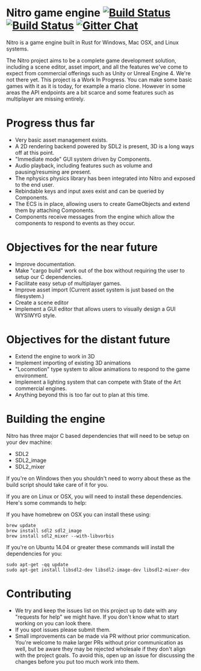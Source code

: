 # Nitro game engine [![Build Status](https://travis-ci.org/Xaeroxe/nitro-game-engine.svg?branch=master)](https://travis-ci.org/Xaeroxe/nitro-game-engine/branches) [![Build Status](https://ci.appveyor.com/api/projects/status/github/Xaeroxe/nitro-game-engine?branch=master&svg=true)](https://ci.appveyor.com/project/Xaeroxe/nitro-game-engine?branch=master) [![Gitter Chat](https://badges.gitter.im/nitro-game-engine/Lobby.svg)](https://gitter.im/nitro-game-engine/Lobby)

Nitro is a game engine built in Rust for Windows, Mac OSX, and Linux systems.

The Nitro project aims to be a complete game development solution, including a scene editor, asset import,
and all the features we've come to expect from commercial offerings such as Unity or Unreal Engine 4.
We're not there yet.  This project is a Work In Progress.  You can make some basic games with it as it is today, for example a mario clone.  However in some areas the API endpoints are a bit scarce and some features such as multiplayer are missing entirely.

# Progress thus far
* Very basic asset management exists.
* A 2D rendering backend powered by SDL2 is present, 3D is a long ways off at this point.
* "Immediate mode" GUI system driven by Components.
* Audio playback, including features such as volume and pausing/resuming are present.
* The nphysics physics library has been integrated into Nitro and exposed to the end user.
* Rebindable keys and input axes exist and can be queried by Components.
* The ECS is in place, allowing users to create GameObjects and extend them by attaching Components.
* Components receive messages from the engine which allow the components to respond to events as they occur.

# Objectives for the near future
* Improve documentation.
* Make "cargo build" work out of the box without requiring the user to setup our C dependencies.
* Facilitate easy setup of multiplayer games.
* Improve asset import (Current asset system is just based on the filesystem.)
* Create a scene editor
* Implement a GUI editor that allows users to visually design a GUI WYSIWYG style.

# Objectives for the distant future
* Extend the engine to work in 3D
* Implement importing of existing 3D animations
* "Locomotion" type system to allow animations to respond to the game environment.
* Implement a lighting system that can compete with State of the Art commercial engines.
* Anything beyond this is too far out to plan at this time.

# Building the engine
Nitro has three major C based dependencies that will need to be setup on your dev machine:
* SDL2
* SDL2_image
* SDL2_mixer

If you're on Windows then you shouldn't need to worry about these as the build script should take care of it for you.

If you are on Linux or OSX, you will need to install these dependencies.  Here's some commands to help:

If you have homebrew on OSX you can install these using:

```
brew update
brew install sdl2 sdl2_image
brew install sdl2_mixer --with-libvorbis
```

If you're on Ubuntu 14.04 or greater these commands will install the dependencies for you:

```
sudo apt-get -qq update
sudo apt-get install libsdl2-dev libsdl2-image-dev libsdl2-mixer-dev
```

# Contributing

* We try and keep the issues list on this project up to date with any "requests for help" we might have.  If you don't know what to start working on you can look there.
* If you spot issues please submit them.
* Small improvements can be made via PR without prior communication.  You're welcome to make larger PRs without prior communication as well, but be aware they may be rejected wholesale if they don't align with the project goals.  To avoid this, open up an issue for discussing the changes before you put too much work into them.

